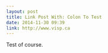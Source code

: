 ```yaml
---
layout: post
title: Link Post With: Colon To Test
date: 2014-11-30 09:39
link: http://www.visp.ca
---
```


Test of course. 